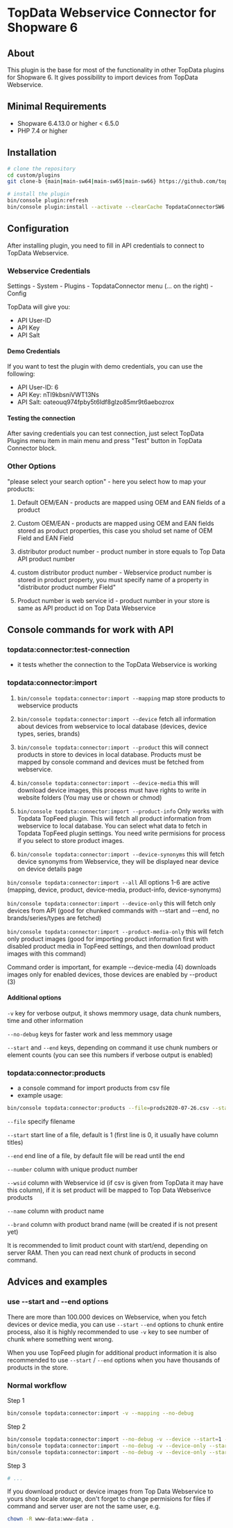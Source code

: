 # TopData Webservice Connector for Shopware 6

## About
This plugin is the base for most of the functionality in other TopData plugins for Shopware 6.
It gives possibility to import devices from TopData Webservice.

## Minimal Requirements
- Shopware 6.4.13.0 or higher < 6.5.0
- PHP 7.4 or higher

## Installation
```bash
# clone the repository
cd custom/plugins
git clone-b {main|main-sw64|main-sw65|main-sw66} https://github.com/topdata-software-gmbh/topdata-webservice-connector-sw6.git

# install the plugin
bin/console plugin:refresh
bin/console plugin:install --activate --clearCache TopdataConnectorSW6 
```

## Configuration
After installing plugin, you need to fill in API credentials to connect to TopData Webservice.

### Webservice Credentials
Settings - System - Plugins - TopdataConnector menu (... on the right) - Config

TopData will give you:

- API User-ID
- API Key
- API Salt

#### Demo Credentials

If you want to test the plugin with demo credentials, you can use the following:
 
- API User-ID: 6
- API Key: nTI9kbsniVWT13Ns
- API Salt: oateouq974fpby5t6ldf8glzo85mr9t6aebozrox


#### Testing the connection
After saving credentials you can test connection, just select TopData Plugins menu item in main menu and press "Test" button in TopData Connector block.


### Other Options

"please select your search option" - here you select how to map your products:

1. Default OEM/EAN - products are mapped using OEM and EAN fields of a product

2. Custom OEM/EAN - products are mapped using OEM and EAN fields stored as product properties, this case you sholud set name of OEM Field and EAN Field

3. distributor product number - product number in store equals to Top Data API product number

4. custom distributor product number - Webservice product number is stored in product property, you must specify name of a property in "distributor product number Field"

5. Product number is web service id - product number in your store is same as API product id on Top Data Webservice




## Console commands for work with API

### topdata:connector:test-connection

- it tests whether the connection to the TopData Webservice is working

### topdata:connector:import
   
1. `bin/console topdata:connector:import --mapping`  map store products to webservice products

2. `bin/console topdata:connector:import --device`  fetch all information about devices from webservice to local database (devices, device types, series, brands)

3. `bin/console topdata:connector:import --product`  this will connect products in store to devices in local database. Products must be mapped by console command and devices must be fetched from webservice.

4. `bin/console topdata:connector:import --device-media`  this will download device images, this process must have rights to write in website folders (You may use or chown or chmod)

5. `bin/console topdata:connector:import --product-info`  Only works with Topdata TopFeed plugin. This will fetch all product information from webservice to local database. You can select what data to fetch in Topdata TopFeed plugin settings. You need write permisions for process if you select to store product images.

6. `bin/console topdata:connector:import --device-synonyms` this will fetch device synonyms from Webservice, they will be displayed near device on device details page

`bin/console topdata:connector:import --all`  All options 1-6 are active (mapping, device, product, device-media, product-info, device-synonyms)

`bin/console topdata:connector:import --device-only` this will fetch only devices from API (good for chunked commands with --start and --end, no brands/series/types are fetched)

`bin/console topdata:connector:import --product-media-only` this will fetch only product images (good for importing product information first with disabled product media in TopFeed settings, and then download product images with this command)

Command order is important, for example --device-media (4) downloads images only for enabled devices, those devices are enabled by --product (3)

#### Additional options
`-v` key for verbose output, it shows memmory usage, data chunk numbers, time and other information

`--no-debug` keys for faster work and less memmory usage

`--start` and `--end` keys, depending on command it use chunk numbers or element counts (you can see this numbers if verbose output is enabled)


### topdata:connector:products
- a console command for import products from csv file
- example usage:
 
```bash
bin/console topdata:connector:products --file=prods2020-07-26.csv --start=1 --end=1000 --number=4 --wsid=4 --name=11 --brand=10
```

`--file`  specify filename

`--start`  start line of a file, default is 1 (first line is 0, it usually have column titles)

`--end`  end line of a file, by default file will be read until the end

`--number`  column with unique product number

`--wsid`  column with Webservice id (if csv is given from TopData it may have this column), if it is set product will be mapped to Top Data Webserivce products

`--name`  column with product name

`--brand`  column with product brand name (will be created if is not present yet)

It is recommended to limit product count with start/end, depending on server RAM. Then you can read next chunk of products in second command.

## Advices and examples

### use --start and --end options

There are more than 100.000 devices on Webservice, when you fetch devices or device media, you can use `--start` `--end` options to chunk entire process, also it is highly recommended to use `-v` key to see number of chunk where something went wrong.

When you use TopFeed plugin for additional product information it is also recommended to use `--start` / `--end` options when you have thousands of products in the store.

### Normal workflow

Step 1 
```bash
bin/console topdata:connector:import -v --mapping --no-debug
```

 Step 2
```bash
bin/console topdata:connector:import --no-debug -v --device --start=1 --end=10
bin/console topdata:connector:import --no-debug -v --device-only --start=11 --end=20
bin/console topdata:connector:import --no-debug -v --device-only --start=21
```

Step 3
```bash
# ...
```

If you download product or device images from Top Data Webservice to yours shop locale storage, don't forget to change permisions for files if command and server user are not the same user, e.g.
<!-- TODO: fix the path "." in the command -->
```bash
chown -R www-data:www-data .
```
